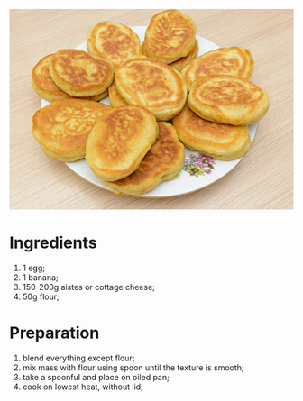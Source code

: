 ![](images/pancakes.jpg)

# Ingredients

1. 1 egg;
2. 1 banana;
3. 150-200g aistes or cottage cheese;
4. 50g flour;

# Preparation

1. blend everything except flour;
2. mix mass with flour using spoon until the texture is smooth;
3. take a spoonful and place on oiled pan;
4. cook on lowest heat, without lid;
